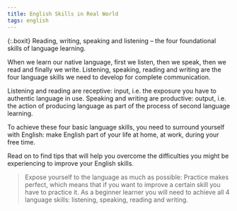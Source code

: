 ```yaml
---
title: English Skills in Real World
tags: english
---
```


{:.boxit}
Reading, writing, speaking and listening – the four foundational skills of language learning.

When we learn our native language, first we listen, then we speak, then we read and finally we write. Listening, speaking, reading and writing are the four language skills we need to develop for complete communication.

Listening and reading are receptive:  input, i.e. the exposure you have to authentic language in use. Speaking and writing are productive: output, i.e. the action of producing language as part of the process of second language learning.

To achieve these four basic language skills, you need to surround yourself with English: make English part of your life at home, at work, during your free time.

Read on to find tips that will help you overcome the difficulties you might be experiencing to improve your English skills.  

> Expose yourself to the language as much as possible: Practice makes perfect, which means that if you want to improve a certain skill you have to practice it. As a beginner learner you will need to achieve all 4 language skills: listening, speaking, reading and writing.
